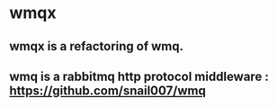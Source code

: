 # wmqx
## wmqx is a refactoring of wmq.
## wmq is a rabbitmq http protocol middleware : https://github.com/snail007/wmq


